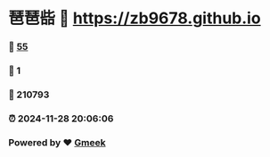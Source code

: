 # 琶琶啙 :link: https://zb9678.github.io 
### :page_facing_up: [55](https://zb9678.github.io/tag.html) 
### :speech_balloon: 1 
### :hibiscus: 210793 
### :alarm_clock: 2024-11-28 20:06:06 
### Powered by :heart: [Gmeek](https://github.com/Meekdai/Gmeek)
